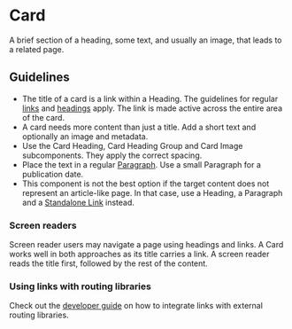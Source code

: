 <!-- @license CC0-1.0 -->

# Card

A brief section of a heading, some text, and usually an image, that leads to a related page.

## Guidelines

- The title of a card is a link within a Heading.
  The guidelines for regular [links](/docs/components-navigation-link--docs) and [headings](/docs/components-text-heading--docs) apply.
  The link is made active across the entire area of the card.
- A card needs more content than just a title.
  Add a short text and optionally an image and metadata.
- Use the Card Heading, Card Heading Group and Card Image subcomponents.
  They apply the correct spacing.
- Place the text in a regular [Paragraph](/docs/components-text-paragraph--docs).
  Use a small Paragraph for a publication date.
- This component is not the best option if the target content does not represent an article-like page.
  In that case, use a Heading, a Paragraph and a [Standalone Link](/docs/components-navigation-standalone-link--docs) instead.

### Screen readers

Screen reader users may navigate a page using headings and links.
A Card works well in both approaches as its title carries a link.
A screen reader reads the title first, followed by the rest of the content.

### Using links with routing libraries

Check out the [developer guide](/docs/docs-developer-guide-routing-libraries--docs) on how to integrate links with external routing libraries.
